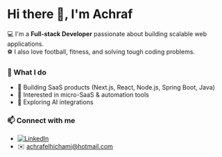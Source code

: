 # Hi there 👋, I'm Achraf

💻 I'm a **Full-stack Developer** passionate about building scalable web applications.  
⚽ I also love football, fitness, and solving tough coding problems.

### 🚀 What I do

- 🔹 Building SaaS products (Next.js, React, Node.js, Spring Boot, Java)
- 🔹 Interested in micro-SaaS & automation tools
- 🔹 Exploring AI integrations

### 📫 Connect with me

- [![LinkedIn](https://img.shields.io/badge/LinkedIn-blue?logo=linkedin&logoColor=white)](https://linkedin.com/in/achrafelhichami)
- ✉️ achrafelhichami@hotmail.com
